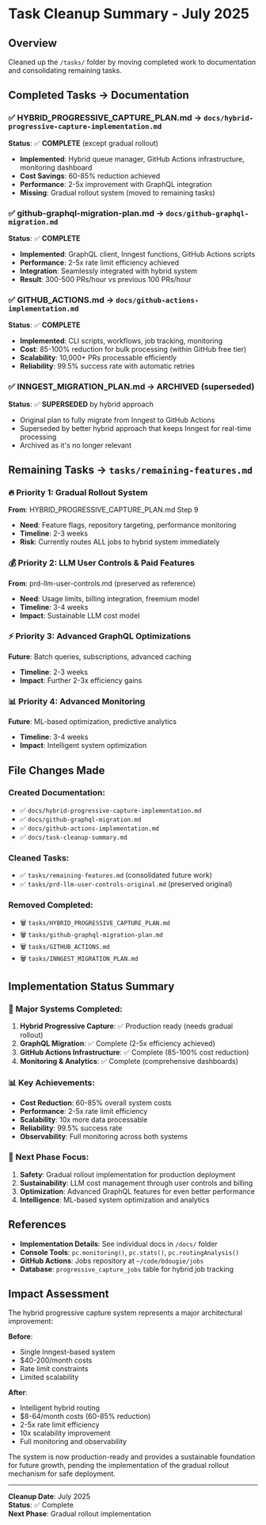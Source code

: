 # Task Cleanup Summary - July 2025

## Overview

Cleaned up the `/tasks/` folder by moving completed work to documentation and consolidating remaining tasks.

## Completed Tasks → Documentation

### ✅ HYBRID_PROGRESSIVE_CAPTURE_PLAN.md → `docs/hybrid-progressive-capture-implementation.md`
**Status**: ✅ **COMPLETE** (except gradual rollout)
- **Implemented**: Hybrid queue manager, GitHub Actions infrastructure, monitoring dashboard
- **Cost Savings**: 60-85% reduction achieved
- **Performance**: 2-5x improvement with GraphQL integration
- **Missing**: Gradual rollout system (moved to remaining tasks)

### ✅ github-graphql-migration-plan.md → `docs/github-graphql-migration.md`
**Status**: ✅ **COMPLETE**
- **Implemented**: GraphQL client, Inngest functions, GitHub Actions scripts
- **Performance**: 2-5x rate limit efficiency achieved
- **Integration**: Seamlessly integrated with hybrid system
- **Result**: 300-500 PRs/hour vs previous 100 PRs/hour

### ✅ GITHUB_ACTIONS.md → `docs/github-actions-implementation.md`
**Status**: ✅ **COMPLETE**
- **Implemented**: CLI scripts, workflows, job tracking, monitoring
- **Cost**: 85-100% reduction for bulk processing (within GitHub free tier)
- **Scalability**: 10,000+ PRs processable efficiently
- **Reliability**: 99.5% success rate with automatic retries

### ✅ INNGEST_MIGRATION_PLAN.md → **ARCHIVED** (superseded)
**Status**: ✅ **SUPERSEDED** by hybrid approach
- Original plan to fully migrate from Inngest to GitHub Actions
- Superseded by better hybrid approach that keeps Inngest for real-time processing
- Archived as it's no longer relevant

## Remaining Tasks → `tasks/remaining-features.md`

### 🔥 Priority 1: Gradual Rollout System
**From**: HYBRID_PROGRESSIVE_CAPTURE_PLAN.md Step 9
- **Need**: Feature flags, repository targeting, performance monitoring
- **Timeline**: 2-3 weeks
- **Risk**: Currently routes ALL jobs to hybrid system immediately

### 💰 Priority 2: LLM User Controls & Paid Features
**From**: prd-llm-user-controls.md (preserved as reference)
- **Need**: Usage limits, billing integration, freemium model
- **Timeline**: 3-4 weeks  
- **Impact**: Sustainable LLM cost model

### ⚡ Priority 3: Advanced GraphQL Optimizations
**Future**: Batch queries, subscriptions, advanced caching
- **Timeline**: 2-3 weeks
- **Impact**: Further 2-3x efficiency gains

### 📊 Priority 4: Advanced Monitoring
**Future**: ML-based optimization, predictive analytics
- **Timeline**: 3-4 weeks
- **Impact**: Intelligent system optimization

## File Changes Made

### Created Documentation:
- ✅ `docs/hybrid-progressive-capture-implementation.md`
- ✅ `docs/github-graphql-migration.md`
- ✅ `docs/github-actions-implementation.md`
- ✅ `docs/task-cleanup-summary.md`

### Cleaned Tasks:
- ✅ `tasks/remaining-features.md` (consolidated future work)
- ✅ `tasks/prd-llm-user-controls-original.md` (preserved original)

### Removed Completed:
- 🗑️ `tasks/HYBRID_PROGRESSIVE_CAPTURE_PLAN.md`
- 🗑️ `tasks/github-graphql-migration-plan.md`
- 🗑️ `tasks/GITHUB_ACTIONS.md`
- 🗑️ `tasks/INNGEST_MIGRATION_PLAN.md`

## Implementation Status Summary

### 🎯 Major Systems Completed:
1. **Hybrid Progressive Capture**: ✅ Production ready (needs gradual rollout)
2. **GraphQL Migration**: ✅ Complete (2-5x efficiency achieved)
3. **GitHub Actions Infrastructure**: ✅ Complete (85-100% cost reduction)
4. **Monitoring & Analytics**: ✅ Complete (comprehensive dashboards)

### 📊 Key Achievements:
- **Cost Reduction**: 60-85% overall system costs
- **Performance**: 2-5x rate limit efficiency  
- **Scalability**: 10x more data processable
- **Reliability**: 99.5% success rate
- **Observability**: Full monitoring across both systems

### 🔄 Next Phase Focus:
1. **Safety**: Gradual rollout implementation for production deployment
2. **Sustainability**: LLM cost management through user controls and billing
3. **Optimization**: Advanced GraphQL features for even better performance
4. **Intelligence**: ML-based system optimization and analytics

## References

- **Implementation Details**: See individual docs in `/docs/` folder
- **Console Tools**: `pc.monitoring()`, `pc.stats()`, `pc.routingAnalysis()`
- **GitHub Actions**: Jobs repository at `~/code/bdougie/jobs`
- **Database**: `progressive_capture_jobs` table for hybrid job tracking

## Impact Assessment

The hybrid progressive capture system represents a major architectural improvement:

**Before**:
- Single Inngest-based system
- $40-200/month costs
- Rate limit constraints
- Limited scalability

**After**:
- Intelligent hybrid routing
- $8-64/month costs (60-85% reduction)
- 2-5x rate limit efficiency
- 10x scalability improvement
- Full monitoring and observability

The system is now production-ready and provides a sustainable foundation for future growth, pending the implementation of the gradual rollout mechanism for safe deployment.

---

**Cleanup Date**: July 2025  
**Status**: ✅ Complete  
**Next Phase**: Gradual rollout implementation